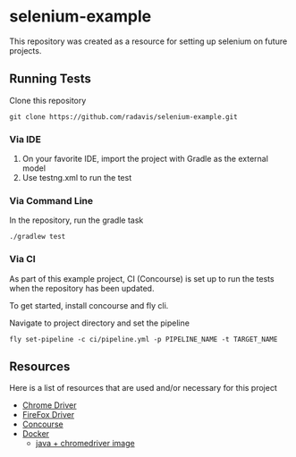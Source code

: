 # selenium-example

This repository was created as a resource for setting up selenium on future projects.

## Running Tests

Clone this repository

```
git clone https://github.com/radavis/selenium-example.git
```

### Via IDE

1. On your favorite IDE, import the project with Gradle as the external model
2. Use testng.xml to run the test

### Via Command Line

In the repository, run the gradle task

```
./gradlew test
```

### Via CI

As part of this example project, CI (Concourse) is set up to run the tests when the repository has been updated.

To get started, install concourse and fly cli.

Navigate to project directory and set the pipeline

```
fly set-pipeline -c ci/pipeline.yml -p PIPELINE_NAME -t TARGET_NAME
```

## Resources

Here is a list of resources that are used and/or necessary for this project

- [Chrome Driver](http://chromedriver.chromium.org/)
- [FireFox Driver](https://github.com/mozilla/geckodriver/releases)
- [Concourse](https://concourse-ci.org/)
- [Docker](https://docs.docker.com/install/)
	- [java + chromedriver image](https://github.com/pivotal-kahin-ng/docker-java-chromedriver)
